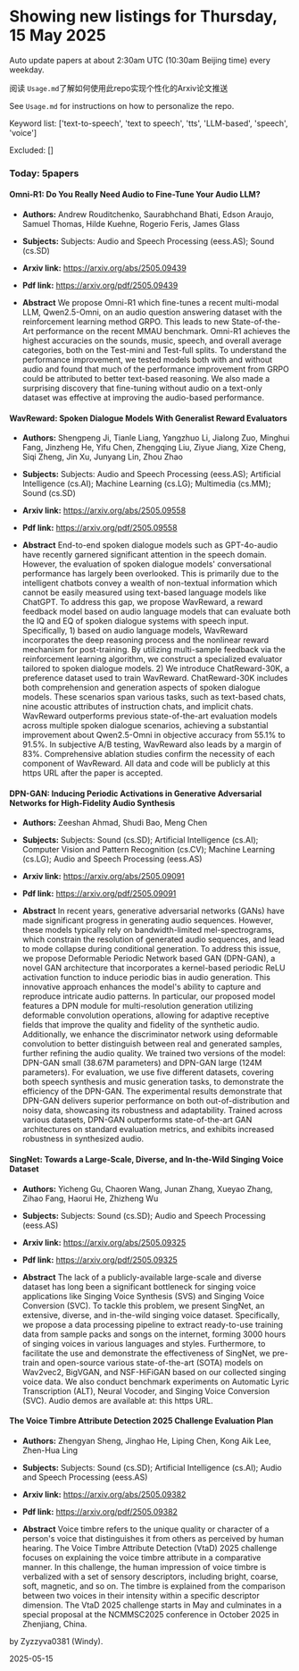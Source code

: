 # Showing new listings for Thursday, 15 May 2025
Auto update papers at about 2:30am UTC (10:30am Beijing time) every weekday.


阅读 `Usage.md`了解如何使用此repo实现个性化的Arxiv论文推送

See `Usage.md` for instructions on how to personalize the repo. 


Keyword list: ['text-to-speech', 'text to speech', 'tts', 'LLM-based', 'speech', 'voice']


Excluded: []


### Today: 5papers 
#### Omni-R1: Do You Really Need Audio to Fine-Tune Your Audio LLM?
 - **Authors:** Andrew Rouditchenko, Saurabhchand Bhati, Edson Araujo, Samuel Thomas, Hilde Kuehne, Rogerio Feris, James Glass
 - **Subjects:** Subjects:
Audio and Speech Processing (eess.AS); Sound (cs.SD)
 - **Arxiv link:** https://arxiv.org/abs/2505.09439

 - **Pdf link:** https://arxiv.org/pdf/2505.09439

 - **Abstract**
 We propose Omni-R1 which fine-tunes a recent multi-modal LLM, Qwen2.5-Omni, on an audio question answering dataset with the reinforcement learning method GRPO. This leads to new State-of-the-Art performance on the recent MMAU benchmark. Omni-R1 achieves the highest accuracies on the sounds, music, speech, and overall average categories, both on the Test-mini and Test-full splits. To understand the performance improvement, we tested models both with and without audio and found that much of the performance improvement from GRPO could be attributed to better text-based reasoning. We also made a surprising discovery that fine-tuning without audio on a text-only dataset was effective at improving the audio-based performance.
#### WavReward: Spoken Dialogue Models With Generalist Reward Evaluators
 - **Authors:** Shengpeng Ji, Tianle Liang, Yangzhuo Li, Jialong Zuo, Minghui Fang, Jinzheng He, Yifu Chen, Zhengqing Liu, Ziyue Jiang, Xize Cheng, Siqi Zheng, Jin Xu, Junyang Lin, Zhou Zhao
 - **Subjects:** Subjects:
Audio and Speech Processing (eess.AS); Artificial Intelligence (cs.AI); Machine Learning (cs.LG); Multimedia (cs.MM); Sound (cs.SD)
 - **Arxiv link:** https://arxiv.org/abs/2505.09558

 - **Pdf link:** https://arxiv.org/pdf/2505.09558

 - **Abstract**
 End-to-end spoken dialogue models such as GPT-4o-audio have recently garnered significant attention in the speech domain. However, the evaluation of spoken dialogue models' conversational performance has largely been overlooked. This is primarily due to the intelligent chatbots convey a wealth of non-textual information which cannot be easily measured using text-based language models like ChatGPT. To address this gap, we propose WavReward, a reward feedback model based on audio language models that can evaluate both the IQ and EQ of spoken dialogue systems with speech input. Specifically, 1) based on audio language models, WavReward incorporates the deep reasoning process and the nonlinear reward mechanism for post-training. By utilizing multi-sample feedback via the reinforcement learning algorithm, we construct a specialized evaluator tailored to spoken dialogue models. 2) We introduce ChatReward-30K, a preference dataset used to train WavReward. ChatReward-30K includes both comprehension and generation aspects of spoken dialogue models. These scenarios span various tasks, such as text-based chats, nine acoustic attributes of instruction chats, and implicit chats. WavReward outperforms previous state-of-the-art evaluation models across multiple spoken dialogue scenarios, achieving a substantial improvement about Qwen2.5-Omni in objective accuracy from 55.1$\%$ to 91.5$\%$. In subjective A/B testing, WavReward also leads by a margin of 83$\%$. Comprehensive ablation studies confirm the necessity of each component of WavReward. All data and code will be publicly at this https URL after the paper is accepted.
#### DPN-GAN: Inducing Periodic Activations in Generative Adversarial Networks for High-Fidelity Audio Synthesis
 - **Authors:** Zeeshan Ahmad, Shudi Bao, Meng Chen
 - **Subjects:** Subjects:
Sound (cs.SD); Artificial Intelligence (cs.AI); Computer Vision and Pattern Recognition (cs.CV); Machine Learning (cs.LG); Audio and Speech Processing (eess.AS)
 - **Arxiv link:** https://arxiv.org/abs/2505.09091

 - **Pdf link:** https://arxiv.org/pdf/2505.09091

 - **Abstract**
 In recent years, generative adversarial networks (GANs) have made significant progress in generating audio sequences. However, these models typically rely on bandwidth-limited mel-spectrograms, which constrain the resolution of generated audio sequences, and lead to mode collapse during conditional generation. To address this issue, we propose Deformable Periodic Network based GAN (DPN-GAN), a novel GAN architecture that incorporates a kernel-based periodic ReLU activation function to induce periodic bias in audio generation. This innovative approach enhances the model's ability to capture and reproduce intricate audio patterns. In particular, our proposed model features a DPN module for multi-resolution generation utilizing deformable convolution operations, allowing for adaptive receptive fields that improve the quality and fidelity of the synthetic audio. Additionally, we enhance the discriminator network using deformable convolution to better distinguish between real and generated samples, further refining the audio quality. We trained two versions of the model: DPN-GAN small (38.67M parameters) and DPN-GAN large (124M parameters). For evaluation, we use five different datasets, covering both speech synthesis and music generation tasks, to demonstrate the efficiency of the DPN-GAN. The experimental results demonstrate that DPN-GAN delivers superior performance on both out-of-distribution and noisy data, showcasing its robustness and adaptability. Trained across various datasets, DPN-GAN outperforms state-of-the-art GAN architectures on standard evaluation metrics, and exhibits increased robustness in synthesized audio.
#### SingNet: Towards a Large-Scale, Diverse, and In-the-Wild Singing Voice Dataset
 - **Authors:** Yicheng Gu, Chaoren Wang, Junan Zhang, Xueyao Zhang, Zihao Fang, Haorui He, Zhizheng Wu
 - **Subjects:** Subjects:
Sound (cs.SD); Audio and Speech Processing (eess.AS)
 - **Arxiv link:** https://arxiv.org/abs/2505.09325

 - **Pdf link:** https://arxiv.org/pdf/2505.09325

 - **Abstract**
 The lack of a publicly-available large-scale and diverse dataset has long been a significant bottleneck for singing voice applications like Singing Voice Synthesis (SVS) and Singing Voice Conversion (SVC). To tackle this problem, we present SingNet, an extensive, diverse, and in-the-wild singing voice dataset. Specifically, we propose a data processing pipeline to extract ready-to-use training data from sample packs and songs on the internet, forming 3000 hours of singing voices in various languages and styles. Furthermore, to facilitate the use and demonstrate the effectiveness of SingNet, we pre-train and open-source various state-of-the-art (SOTA) models on Wav2vec2, BigVGAN, and NSF-HiFiGAN based on our collected singing voice data. We also conduct benchmark experiments on Automatic Lyric Transcription (ALT), Neural Vocoder, and Singing Voice Conversion (SVC). Audio demos are available at: this https URL.
#### The Voice Timbre Attribute Detection 2025 Challenge Evaluation Plan
 - **Authors:** Zhengyan Sheng, Jinghao He, Liping Chen, Kong Aik Lee, Zhen-Hua Ling
 - **Subjects:** Subjects:
Sound (cs.SD); Artificial Intelligence (cs.AI); Audio and Speech Processing (eess.AS)
 - **Arxiv link:** https://arxiv.org/abs/2505.09382

 - **Pdf link:** https://arxiv.org/pdf/2505.09382

 - **Abstract**
 Voice timbre refers to the unique quality or character of a person's voice that distinguishes it from others as perceived by human hearing. The Voice Timbre Attribute Detection (VtaD) 2025 challenge focuses on explaining the voice timbre attribute in a comparative manner. In this challenge, the human impression of voice timbre is verbalized with a set of sensory descriptors, including bright, coarse, soft, magnetic, and so on. The timbre is explained from the comparison between two voices in their intensity within a specific descriptor dimension. The VtaD 2025 challenge starts in May and culminates in a special proposal at the NCMMSC2025 conference in October 2025 in Zhenjiang, China.


by Zyzzyva0381 (Windy). 


2025-05-15
